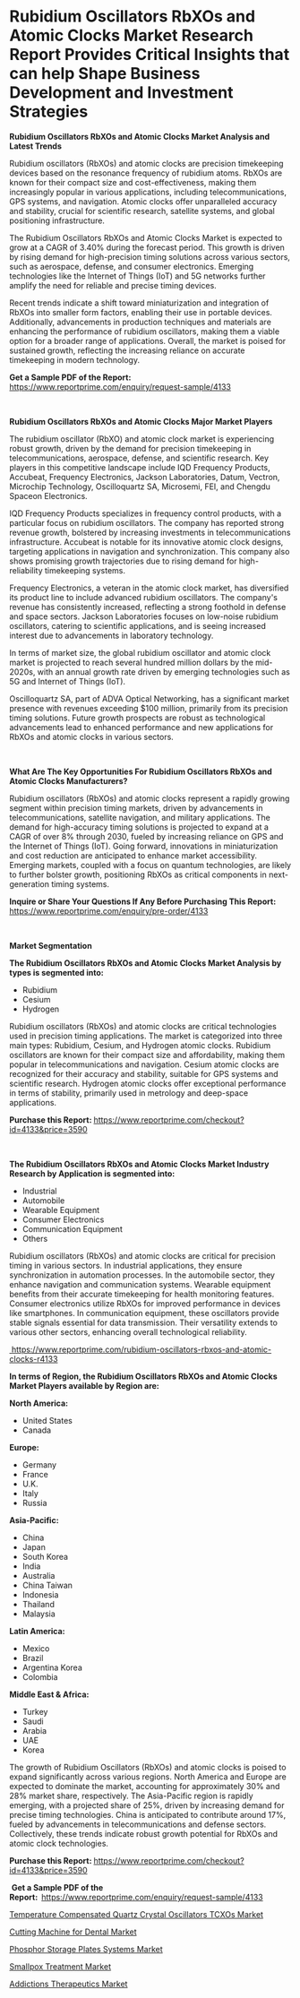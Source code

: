 <p><h1>Rubidium Oscillators RbXOs and Atomic Clocks Market Research Report Provides Critical Insights that can help Shape Business Development and Investment Strategies</h1></p><p><strong>Rubidium Oscillators RbXOs and Atomic Clocks Market Analysis and Latest Trends</strong></p>
<p><p>Rubidium oscillators (RbXOs) and atomic clocks are precision timekeeping devices based on the resonance frequency of rubidium atoms. RbXOs are known for their compact size and cost-effectiveness, making them increasingly popular in various applications, including telecommunications, GPS systems, and navigation. Atomic clocks offer unparalleled accuracy and stability, crucial for scientific research, satellite systems, and global positioning infrastructure.</p><p>The Rubidium Oscillators RbXOs and Atomic Clocks Market is expected to grow at a CAGR of 3.40% during the forecast period. This growth is driven by rising demand for high-precision timing solutions across various sectors, such as aerospace, defense, and consumer electronics. Emerging technologies like the Internet of Things (IoT) and 5G networks further amplify the need for reliable and precise timing devices.</p><p>Recent trends indicate a shift toward miniaturization and integration of RbXOs into smaller form factors, enabling their use in portable devices. Additionally, advancements in production techniques and materials are enhancing the performance of rubidium oscillators, making them a viable option for a broader range of applications. Overall, the market is poised for sustained growth, reflecting the increasing reliance on accurate timekeeping in modern technology.</p></p>
<p><strong>Get a Sample PDF of the Report:&nbsp;</strong> <a href="https://www.reportprime.com/enquiry/request-sample/4133">https://www.reportprime.com/enquiry/request-sample/4133</a></p>
<p>&nbsp;</p>
<p><strong>Rubidium Oscillators RbXOs and Atomic Clocks Major Market Players</strong></p>
<p><p>The rubidium oscillator (RbXO) and atomic clock market is experiencing robust growth, driven by the demand for precision timekeeping in telecommunications, aerospace, defense, and scientific research. Key players in this competitive landscape include IQD Frequency Products, Accubeat, Frequency Electronics, Jackson Laboratories, Datum, Vectron, Microchip Technology, Oscilloquartz SA, Microsemi, FEI, and Chengdu Spaceon Electronics.</p><p>IQD Frequency Products specializes in frequency control products, with a particular focus on rubidium oscillators. The company has reported strong revenue growth, bolstered by increasing investments in telecommunications infrastructure. Accubeat is notable for its innovative atomic clock designs, targeting applications in navigation and synchronization. This company also shows promising growth trajectories due to rising demand for high-reliability timekeeping systems.</p><p>Frequency Electronics, a veteran in the atomic clock market, has diversified its product line to include advanced rubidium oscillators. The company's revenue has consistently increased, reflecting a strong foothold in defense and space sectors. Jackson Laboratories focuses on low-noise rubidium oscillators, catering to scientific applications, and is seeing increased interest due to advancements in laboratory technology.</p><p>In terms of market size, the global rubidium oscillator and atomic clock market is projected to reach several hundred million dollars by the mid-2020s, with an annual growth rate driven by emerging technologies such as 5G and Internet of Things (IoT).</p><p>Oscilloquartz SA, part of ADVA Optical Networking, has a significant market presence with revenues exceeding $100 million, primarily from its precision timing solutions. Future growth prospects are robust as technological advancements lead to enhanced performance and new applications for RbXOs and atomic clocks in various sectors.</p></p>
<p>&nbsp;</p>
<p><strong>What Are The Key Opportunities For Rubidium Oscillators RbXOs and Atomic Clocks Manufacturers?</strong></p>
<p><p>Rubidium oscillators (RbXOs) and atomic clocks represent a rapidly growing segment within precision timing markets, driven by advancements in telecommunications, satellite navigation, and military applications. The demand for high-accuracy timing solutions is projected to expand at a CAGR of over 8% through 2030, fueled by increasing reliance on GPS and the Internet of Things (IoT). Going forward, innovations in miniaturization and cost reduction are anticipated to enhance market accessibility. Emerging markets, coupled with a focus on quantum technologies, are likely to further bolster growth, positioning RbXOs as critical components in next-generation timing systems.</p></p>
<p><strong>Inquire or Share Your Questions If Any Before Purchasing This Report:</strong> <a href="https://www.reportprime.com/enquiry/pre-order/4133">https://www.reportprime.com/enquiry/pre-order/4133</a></p>
<p>&nbsp;</p>
<p><strong>Market Segmentation</strong></p>
<p><strong>The Rubidium Oscillators RbXOs and Atomic Clocks Market Analysis by types is segmented into:</strong></p>
<p><ul><li>Rubidium</li><li>Cesium</li><li>Hydrogen</li></ul></p>
<p><p>Rubidium oscillators (RbXOs) and atomic clocks are critical technologies used in precision timing applications. The market is categorized into three main types: Rubidium, Cesium, and Hydrogen atomic clocks. Rubidium oscillators are known for their compact size and affordability, making them popular in telecommunications and navigation. Cesium atomic clocks are recognized for their accuracy and stability, suitable for GPS systems and scientific research. Hydrogen atomic clocks offer exceptional performance in terms of stability, primarily used in metrology and deep-space applications.</p></p>
<p><strong>Purchase this Report:&nbsp;</strong><a href="https://www.reportprime.com/checkout?id=4133&price=3590">https://www.reportprime.com/checkout?id=4133&price=3590</a></p>
<p>&nbsp;</p>
<p><strong>The Rubidium Oscillators RbXOs and Atomic Clocks Market Industry Research by Application is segmented into:</strong></p>
<p><ul><li>Industrial</li><li>Automobile</li><li>Wearable Equipment</li><li>Consumer Electronics</li><li>Communication Equipment</li><li>Others</li></ul></p>
<p><p>Rubidium oscillators (RbXOs) and atomic clocks are critical for precision timing in various sectors. In industrial applications, they ensure synchronization in automation processes. In the automobile sector, they enhance navigation and communication systems. Wearable equipment benefits from their accurate timekeeping for health monitoring features. Consumer electronics utilize RbXOs for improved performance in devices like smartphones. In communication equipment, these oscillators provide stable signals essential for data transmission. Their versatility extends to various other sectors, enhancing overall technological reliability.</p></p>
<p><a href="https://www.reportprime.com/rubidium-oscillators-rbxos-and-atomic-clocks-r4133">&nbsp;https://www.reportprime.com/rubidium-oscillators-rbxos-and-atomic-clocks-r4133</a></p>
<p><strong>In terms of Region, the Rubidium Oscillators RbXOs and Atomic Clocks Market Players available by Region are:</strong></p>
<p>
    <p> <strong> North America: </strong>
        <ul>
            <li>United States</li>
            <li>Canada</li>
        </ul>
        </p> 
    <p> <strong> Europe: </strong>
        <ul>
            <li>Germany</li>
            <li>France</li>
            <li>U.K.</li>
            <li>Italy</li>
            <li>Russia</li>
        </ul>
        </p> 
    <p> <strong> Asia-Pacific: </strong>
        <ul>
            <li>China</li>
            <li>Japan</li>
            <li>South Korea</li>
            <li>India</li>
            <li>Australia</li>
            <li>China Taiwan</li>
            <li>Indonesia</li>
            <li>Thailand</li>
            <li>Malaysia</li>
        </ul>
        </p> 
    <p> <strong> Latin America: </strong>
        <ul>
            <li>Mexico</li>
            <li>Brazil</li>
            <li>Argentina Korea</li>
            <li>Colombia</li>
        </ul>
        </p> 
    <p> <strong> Middle East & Africa: </strong>
        <ul>
            <li>Turkey</li>
            <li>Saudi</li>
            <li>Arabia</li>
            <li>UAE</li>
            <li>Korea</li>
        </ul>
    </p>
    </p>
<p><p>The growth of Rubidium Oscillators (RbXOs) and atomic clocks is poised to expand significantly across various regions. North America and Europe are expected to dominate the market, accounting for approximately 30% and 28% market share, respectively. The Asia-Pacific region is rapidly emerging, with a projected share of 25%, driven by increasing demand for precise timing technologies. China is anticipated to contribute around 17%, fueled by advancements in telecommunications and defense sectors. Collectively, these trends indicate robust growth potential for RbXOs and atomic clock technologies.</p></p>
<p><strong>Purchase this Report: </strong><a href="https://www.reportprime.com/checkout?id=4133&price=3590">https://www.reportprime.com/checkout?id=4133&price=3590</a></p>
<p>&nbsp;<strong>Get a Sample PDF of the Report:&nbsp;&nbsp;</strong><a href="https://www.reportprime.com/enquiry/request-sample/4133">https://www.reportprime.com/enquiry/request-sample/4133</a></p>
<p><strong></strong></p>
<p><p><a href="https://github.com/yoshih12/Market-Research-Report-List-4/blob/main/temperature-compensated-quartz-crystal-oscillators-tcxos-market.md">Temperature Compensated Quartz Crystal Oscillators TCXOs Market</a></p><p><a href="https://issuu.com/reportprime-2/docs/cutting-machine-for-dental-market-s_4740c3a61b8e62">Cutting Machine for Dental Market</a></p><p><a href="https://issuu.com/reportprime-2/docs/phosphor-storage-plates-systems-mar_5dede9ccb2391b">Phosphor Storage Plates Systems Market</a></p><p><a href="https://www.linkedin.com/pulse/how-regions-adapting-smallpox-treatment-market-global-a7jye?trackingId=l2Og4hupRGyBWPaYfbNLHg%3D%3D">Smallpox Treatment Market</a></p><p><a href="https://www.linkedin.com/pulse/addictions-therapeutics-market-forecasts-trends-impact-analysis-brfte?trackingId=FcT1GzsvQC21HjtZ9dWI6w%3D%3D">Addictions Therapeutics Market</a></p></p>